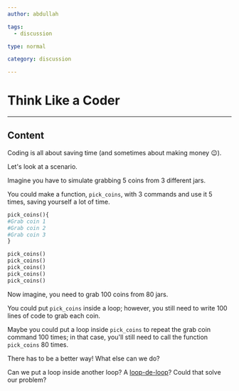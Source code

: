 ```yaml
---
author: abdullah

tags:
  - discussion

type: normal

category: discussion

---
```


# Think Like a Coder

---
## Content

Coding is all about saving time (and sometimes about making money 😉).

Let's look at a scenario.

Imagine you have to simulate grabbing 5 coins from 3 different jars. 

You could make a function, `pick_coins`, with 3 commands and use it 5 times, saving yourself a lot of time.

```python
pick_coins(){
#Grab coin 1
#Grab coin 2
#Grab coin 3
}

pick_coins()
pick_coins()
pick_coins()
pick_coins()
pick_coins()
```

Now imagine, you need to grab 100 coins from 80 jars. 

You could put `pick_coins` inside a loop; however, you still need to write 100 lines of code to grab each coin.

Maybe you could put a loop inside `pick_coins` to repeat the grab coin command 100 times; in that case, you'll still need to call the function `pick_coins` 80 times.

There has to be a better way! What else can we do?

Can we put a loop inside another loop? A [loop-de-loop](https://www.youtube.com/watch?v=Yhnx1q1_Bko&ab_channel=TheFabulousEchoes-Topic)? Could that solve our problem? 
